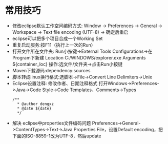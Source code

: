 
# 常用技巧

* 修改eclipse默认工作空间编码方式:
  Window -> Preferences -> General -> Workspace -> Text file encoding (UTF-8) -> 确定后重启
* eclipse可以把多个项目合成一个Working Set
* 重复启动服务:按F11（执行上一次的Run）
* 打开文件所在文件夹:
  Run小按键->External Tools Configurations->在Program下新建 
  Location C:/WINDOWS/explorer.exe Arguments ${container_loc}
  操作:选文件/文件夹->点击Run小按键
* Maven下载源码:dependency:sources
* 脚本转成linux换行格式:选脚本->File->Convert Line Delimiters->Unix
* Eclipse设置注释:
  修改作者、日期注释格式
  打开Windows->Preferences->Java->Code Style->Code Templates，Comments->Types
  ```  
  /**
	* @author dengxz
    * @date ${date}
    */
  ```
* 解决 eclipse中properties文件编码问题
  Preferences->General->ContentTypes->Text->Java Properties File，设置Default encoding，把下面的ISO-8859-1改为UTF-8，然后update












  

